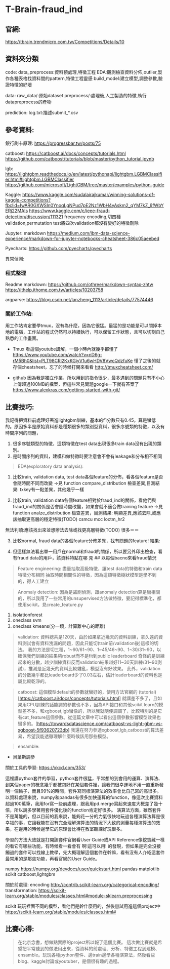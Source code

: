 # T-Brain-fraud_ind

## 官網:
https://tbrain.trendmicro.com.tw/Competitions/Details/10

## 資料夾分類
code:
data_preprocess:資料預處理,特徵工程
EDA:觀測檢查資料分佈,outlier,製作各種表格找資料間的pattern,特徵工程靈感
build_model:建立模型,調整參數,驗證特徵的好壞

data:
    raw_data/:原始dataset
    preprocess/:處理後,人工製造的特徵,執行datapreprocess的產物

prediction:
    log.txt:描述submit_*.csv


## 參考資料:

銀行刷卡原理:
https://progressbar.tw/posts/75

catboost:
https://catboost.ai/docs/concepts/tutorials.html
https://github.com/catboost/tutorials/blob/master/python_tutorial.ipynb

lgb:
https://lightgbm.readthedocs.io/en/latest/pythonapi/lightgbm.LGBMClassifier.html#lightgbm.LGBMClassifier
https://github.com/microsoft/LightGBM/tree/master/examples/python-guide

Kaggle:
https://www.kaggle.com/sudalairajkumar/winning-solutions-of-kaggle-competitions?fbclid=IwAR0GXWSIn0YnoqLgNPud7pE2Nz1WbH4yAskm2_qYM7kZ_6fWbYERj22MAIs
https://www.kaggle.com/c/ieee-fraud-detection/discussion/111321
frequency encoding,切四種validation,permutation test將四次validation都沒有變好的特徵刪除

Jupyter:
markdown
https://medium.com/ibm-data-science-experience/markdown-for-jupyter-notebooks-cheatsheet-386c05aeebed

Pyecharts:
https://github.com/pyecharts/pyecharts

異常偵測:

### 程式整理
Readme markdown:
https://github.com/othree/markdown-syntax-zhtw
https://ithelp.ithome.com.tw/articles/10203758

argparse:
https://blog.csdn.net/lanzheng_1113/article/details/77574446

### 關於工作站:
用工作站肯定要學tmux，沒有為什麼，因為它很猛。最猛的是功能是可以關掉本地的電腦，工作站的程式仍然可以持續執行，可以保留工作狀態，且可以切割自己熟悉的工作畫面。
* Tmux
看這個youtube講解，一個小時內就幾乎都懂了
https://www.youtube.com/watch?v=nD6g-rM5Bh0&list=PLT98CRl2KxKGiyV1u6wHDV8VwcQdzfuKe
懂了之後的就存個cheatsheet，忘了的時候打開來看看
http://tmuxcheatsheet.com/

* github
因為我是獨立作業，所以用到的指令很少，最多遇到的問題只有不小心上傳超過100MB的檔案，但這些常見問題google一下就有答案了
https://www.alexkras.com/getting-started-with-git/


## 比賽技巧:

我記得把資料前處理好丟進lightgbm訓練，基本的f1分數只有0.45，算是蠻低的。原因多半是原始資料都是種類很多的類別型資料，很多序號類的特徵，以及有時間序列的問題，
1. 很多序號類型的特徵，這類特徵在test data出現很多train data沒有出現的類別。
2. 是時間序列的資料，建模和做特徵時要注意會不會有leakage和分布相不相同


> EDA(exploratory data analysis):
1. 比較train, validation data, test data各個feature的分佈，看各個feature是否會隨時間不同而改變
->見 function compare_distribution
檢查差異,目測結果:
txkey有一點差異，其他幾乎一樣

2. 比較train, validation data各個feature相對於fraud_ind的關係，看他們與fraud_ind的關係是否會隨時間改變，如果會就不適合做training feature
->見 function analze_distribution
檢查差異，目測結果:
明顯差異,應該去除,或應該抽取更高層的穩定特徵(TODO)
csmcu
mcc
loctm_hr2

無法判讀:應該找出來並想辦法去除或找更高層特徵(TODO)
很多＝＝

3. 比較normal, fraud data的各個feature分佈差異，找有問題的feature!
結果:

4. 但這樣無法看出單一用戶在normal和fraud的關係，所以要另外印出檢查，看有fraud data的用戶，該資料特點在哪
見 ## 以每個bacno來看fraud情況

> Feature engineering:
盡量抽取高級特徵，讓test data的特徵和train data特徵分布相同
抽取時間相關性的特徵，因為這類特徵樹狀模型是學不到的，得人工建立

> Anomaly detection:
因為是盜刷偵測，跟anomaly detection算是蠻相關的，所以我用了一些常用的unsupervised方法做特徵，要記得標準化，都使用scikit，見create_feature.py
1. isolationforest
2. oneclass svm
3. oneclass kmeans(分一類，計算離中心的距離)

> validation:
資料總共是120天，由於如果拿近幾天的資料訓練，拿久遠的資料測試會有資料洩漏的問題，因此只能切(train前/validation後)這樣的切法。
我的方法是切三種，1~60/61~90、1~45/46~90、1~30/31~90，以確保我們訓練的結果夠robust而不是fit到public leaderboard
奇怪的是訓練起來的分數，越少訓練資料反而validation結果越好(1~30天訓練/31~90測試)，推測是近幾天的資料比較雜亂，模型沒有好效果。
此外，validation的分數幾乎都比leaderboard少了0.03左右，估計leaderboard的資料也是屬比較乾淨的。

> catboost:
這個模型default的參數就蠻好的，使用方法官網的 (tutorial)[https://catboost.ai/docs/concepts/tutorials.html] 就講差不多了，且如果用CPU訓練的話能調的參數也不多，因為API接口和其他scikit learn的模型差不多，和xgboost,lgb蠻像的，所以我就隨便調調了，比較特別的是它有cat_feature這個參數。從這篇文章中可以看出這個參數影響模型效果也蠻多的。[https://towardsdatascience.com/catboost-vs-light-gbm-vs-xgboost-5f93620723db]
我還在努力參透xgboost,lgb,catboost的算法差易，希望我能透徹理解什麼時候該用那些模型。

> ensamble:

* 貝葉斯調參


關於工具的學習:
https://xkcd.com/353/

這裡講python套件的學習，python套件很猛，平常想的到會用的運算、演算法、到某個paper的概念幾乎都被包好在某個套件裡，讓我們很幸運地不用一直重新發明一個輪子，而且99%的時間，套件寫同樣演算法的效率會比自己寫的高很多。以資料處理來說，numpy和pandas有很多加快運算的function，像這次比賽資料超過100萬筆，我用for寫一些前處理，跟我用pd.merge寫起來速度大概差了幾十倍，所以說多學著用套件優化後的function肯定好很多。
演算法方面，雖然套件不是萬能的，但以目前的我來說，能夠花一分的力氣很快地玩過各種演算法算是很幸福的事，它讓我能在沒有完全理解演算法的情況下大致的測量每種演算法的效果，在邊用的時候邊學它的原理會比待在教室聽課好玩很多。

學習的方法大致就是打開該套件官網看User Guide或API Reference像挖寶藏一樣的看它有哪些功能，有時候看一看會有 啊!這可以用! 的發現，但如果是完全沒接觸過的套件可以找線上教學，先大概理解這個套件在幹嘛，看有沒有人介紹這套件最常用的是那些功能，再看官網的User Guide。

numpy
https://numpy.org/devdocs/user/quickstart.html
pandas
matplotlib
scikit
catboost,lightgbm


關於前處理:
encoding
http://contrib.scikit-learn.org/categorical-encoding/
transformation:
https://scikit-learn.org/stable/modules/classes.html#module-sklearn.preprocessing

scikit
玩玩裡面不同的模型，看他們是幹什麼用的，然後嘗試用進這個project中
https://scikit-learn.org/stable/modules/classes.html#


## 比賽心得:
> 在北京念書，想做點實際的project所以報了這個比賽。
這次做比賽就是希望把平常聽到的做法用出來，從資料的前處理、分析、特徵工程到建模、ensamble。玩玩各種python套件、邊train邊學各種演算法，然後看些blog、kaggle討論或youtuber，是個很有趣的過程。




